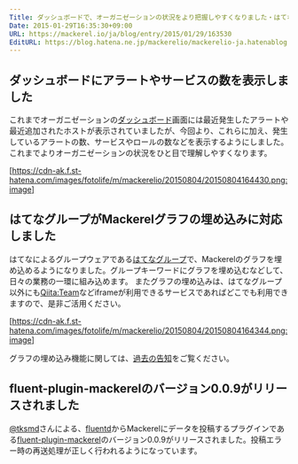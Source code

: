 ```yaml
---
Title: ダッシュボードで、オーガニゼーションの状況をより把握しやすくなりました・はてなグループがグラフの埋め込みに対応しました・ほか
Date: 2015-01-29T16:35:30+09:00
URL: https://mackerel.io/ja/blog/entry/2015/01/29/163530
EditURL: https://blog.hatena.ne.jp/mackerelio/mackerelio-ja.hatenablog.mackerel.io/atom/entry/8454420450081750429
---
```


## ダッシュボードにアラートやサービスの数を表示しました

これまでオーガニゼーションの[ダッシュボード](https://mackerel.io/my/dashboard)画面には最近発生したアラートや最近追加されたホストが表示されていましたが、今回より、これらに加え、発生しているアラートの数、サービスやロールの数などを表示するようにしました。これまでよりオーガニゼーションの状況をひと目で理解しやすくなります。

[https://cdn-ak.f.st-hatena.com/images/fotolife/m/mackerelio/20150804/20150804164430.png:image]

## はてなグループがMackerelグラフの埋め込みに対応しました

はてなによるグループウェアである[はてなグループ](http://g.hatena.ne.jp/)で、Mackerelのグラフを埋め込めるようになりました。グループキーワードにグラフを埋め込むなどして、日々の業務の一環に組み込めます。
またグラフの埋め込みは、はてなグループ以外にも[Qiita:Team](https://teams.qiita.com/)などiframeが利用できるサービスであればどこでも利用できますので、是非ご活用ください。

[https://cdn-ak.f.st-hatena.com/images/fotolife/m/mackerelio/20150804/20150804164344.png:image]

グラフの埋め込み機能に関しては、[過去の告知](https://mackerel.io/ja/blog/entry/2014/11/25/172016)をご覧ください。

## fluent-plugin-mackerelのバージョン0.0.9がリリースされました

[@tksmd](https://github.com/tksmd)さんによる、[fluentd](http://www.fluentd.org/)からMackerelにデータを投稿するプラグインである[fluent-plugin-mackerel](https://github.com/tksmd/fluent-plugin-mackerel)のバージョン0.0.9がリリースされました。投稿エラー時の再送処理が正しく行われるようになっています。
